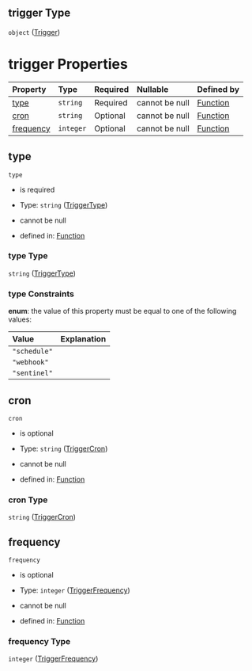 ## trigger Type

`object` ([Trigger](function-properties-trigger.md))

# trigger Properties

| Property                | Type      | Required | Nullable       | Defined by                                                                                                                  |
| :---------------------- | :-------- | :------- | :------------- | :-------------------------------------------------------------------------------------------------------------------------- |
| [type](#type)           | `string`  | Required | cannot be null | [Function](function-properties-trigger-properties-triggertype.md "#/properties/trigger/properties/type")           |
| [cron](#cron)           | `string`  | Optional | cannot be null | [Function](function-properties-trigger-properties-triggercron.md "#/properties/trigger/properties/cron")           |
| [frequency](#frequency) | `integer` | Optional | cannot be null | [Function](function-properties-trigger-properties-triggerfrequency.md "#/properties/trigger/properties/frequency") |

## type



`type`

*   is required

*   Type: `string` ([TriggerType](function-properties-trigger-properties-triggertype.md))

*   cannot be null

*   defined in: [Function](function-properties-trigger-properties-triggertype.md "#/properties/trigger/properties/type")

### type Type

`string` ([TriggerType](function-properties-trigger-properties-triggertype.md))

### type Constraints

**enum**: the value of this property must be equal to one of the following values:

| Value        | Explanation |
| :----------- | :---------- |
| `"schedule"` |             |
| `"webhook"`  |             |
| `"sentinel"` |             |

## cron



`cron`

*   is optional

*   Type: `string` ([TriggerCron](function-properties-trigger-properties-triggercron.md))

*   cannot be null

*   defined in: [Function](function-properties-trigger-properties-triggercron.md "#/properties/trigger/properties/cron")

### cron Type

`string` ([TriggerCron](function-properties-trigger-properties-triggercron.md))

## frequency



`frequency`

*   is optional

*   Type: `integer` ([TriggerFrequency](function-properties-trigger-properties-triggerfrequency.md))

*   cannot be null

*   defined in: [Function](function-properties-trigger-properties-triggerfrequency.md "#/properties/trigger/properties/frequency")

### frequency Type

`integer` ([TriggerFrequency](function-properties-trigger-properties-triggerfrequency.md))
